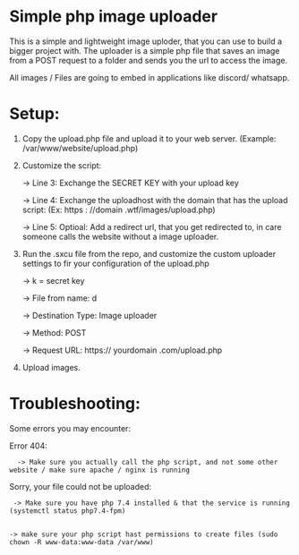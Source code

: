 # Simple php image uploader 

This is a simple and lightweight image uploder, that you can use to build a bigger project with. 
The uploader is a simple php file that saves an image from a POST request to a folder and sends you the url to access the image.

All images / Files are going to embed in applications like discord/ whatsapp.

# Setup:

1. Copy the upload.php file and upload it to your web server. (Example: /var/www/website/upload.php)

3. Customize the script:


    -> Line 3: Exchange the SECRET KEY with your upload key 
  
  
    -> Line 4: Exchange the uploadhost with the domain that has the upload script: (Ex: https : //domain .wtf/images/upload.php)
  
  
    -> Line 5: Optioal: Add a redirect url, that you get redirected to, in care someone calls the website without a image uploader.
  
  
3. Run the .sxcu file from the repo, and customize the custom uploader settings to fir your configuration of the upload.php


     -> k = secret key
  
  
     -> File from name: d
  
  
     -> Destination Type: Image uploader
  
  
     -> Method: POST
  
  
      -> Request URL: https:// yourdomain .com/upload.php
  
  
4. Upload images.



# Troubleshooting:

Some errors you may encounter:


  
Error 404:


      -> Make sure you actually call the php script, and not some other website / make sure apache / nginx is running
  
  
  
Sorry, your file could not be uploaded:


     -> Make sure you have php 7.4 installed & that the service is running (systemctl status php7.4-fpm)
  
  
    -> make sure your php script hast permissions to create files (sudo chown -R www-data:www-data /var/www)
  
  
 
